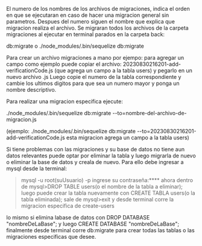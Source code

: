 El numero de los nombres de los archivos de migraciones, indica el orden en que se ejecutaran en caso de hacer una migracion general sin parametros. Despues del numero siguen el nombre que explica que migracion realiza el archivo. Se migraran todos los archivos de la carpeta migraciones al ejecutar en terminal parados en la carpeta back: 

db:migrate 
o 
./node_modules/.bin/sequelize db:migrate

Para crear un archivo migraciones a mano por ejempo: para agregar un campo como ejemplo puede copiar el archivo: 20230830216201-add-verificationCode.js (que agrega un campo a la tabla users) y pegarlo en un nuevo archivo .js Luego copie el numero de la tabla correspondiente y cambie los ultimos digitos para que sea un numero mayor y ponga un nombre descriptivo.

Para realizar una migracion especifica ejecute:

./node_modules/.bin/sequelize db:migrate --to=nombre-del-archivo-de-migracion.js

(ejemplo: ./node_modules/.bin/sequelize db:migrate --to=20230830216201-add-verificationCode.js esta migracion agrega un campo a la tabla users)

Si tiene problemas con las migraciones y su base de datos no tiene aun datos relevantes puede optar por eliminar la tabla y luego migrarla de nuevo o eliminar la base de datos y creala de nuevo. Para ello debe ingresar a mysql desde la terminal:
>mysql -u root(suUsuario) -p
ingrese su contraseña:****
ahora dentro de mysql>DROP TABLE users(o el nombre de la tabla a eliminar);
luego puede crear la tabla nuevamente con CREATE TABLA users(o la tabla eliminada);
sale de mysql>exit 
y desde terminal corre la migracion especifica de create-users

lo mismo si elimina labase de datos con DROP DATABASE "nombreDeLaBase"; y luego CREATE DATABASE "nombreDeLaBase";
finalmente desde terminal corre db:migrate para crear todas las tablas o las migraciones especificas que desee.
